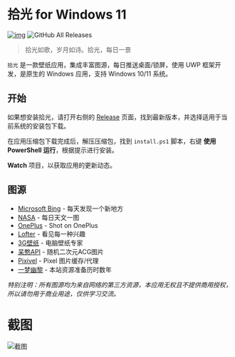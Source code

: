# 拾光 for Windows 11

[![img](https://img.shields.io/github/release/nguaduot/TimelineWallpaper?label=%E6%9C%80%E6%96%B0%E7%89%88%E6%9C%AC)](https://github.com/nguaduot/TimelineWallpaper/releases)
![GitHub All Releases](https://img.shields.io/github/downloads/nguaduot/TimelineWallpaper/total)

> 拾光如歌，岁月如诗。拾光，每日一景

`拾光` 是一款壁纸应用，集成丰富图源，每日推送桌面/锁屏，使用 UWP 框架开发，是原生的 Windows 应用，支持 Windows 10/11 系统。

## 开始

如果想安装拾光，请打开右侧的 [Release](https://github.com/nguaduot/TimelineWallpaper/releases) 页面，找到最新版本，并选择适用于当前系统的安装包下载。

在应用压缩包下载完成后，解压压缩包，找到 `install.ps1` 脚本，右键 **使用 PowerShell 运行**，根据提示进行安装。

**Watch** 项目，以获取应用的更新动态。

## 图源

+ [Microsoft Bing](https://cn.bing.com) - 每天发现一个新地方
+ [NASA](https://apod.nasa.gov/apod) - 每日天文一图
+ [OnePlus](https://photos.oneplus.com) - Shot on OnePlus
+ [Lofter](https://www.lofter.com) - 看见每一种兴趣
+ [3G壁纸](https://desk.3gbizhi.com) - 电脑壁纸专家
+ [呆憨API](https://api.daihan.top/html/acg.html) - 随机二次元ACG图片
+ [Pixivel](https://pixivel.moe) - Pixel 图片缓存/代理
+ [一梦幽黎](https://www.ymyouli.com) - 本站资源准备历时数年

*特别注明：所有图源均为来自网络的第三方资源，本应用无权且不提供商用授权，所以请勿用于商业用途，仅供学习交流。*

# 截图

![截图](./screenshot.png)
